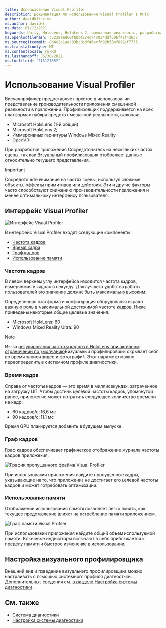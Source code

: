 ```yaml
---
title: Использование Visual Profiler
description: Документация по использованию Visual Profiler в МРТК
author: davidkline-ms
ms.author: davidkl
ms.date: 01/12/2021
keywords: Unity, HoloLens, HoloLens 2, смешанная реальность, разработка, MRTK
ms.openlocfilehash: c3238aed60f6bbf824c74c034ddf506f49f436c7
ms.sourcegitcommit: 8b4c2b1aac83bc8adf46acfd92b564f899ef7735
ms.translationtype: MT
ms.contentlocale: ru-RU
ms.lasthandoff: 06/30/2021
ms.locfileid: "113121652"
---
```

# <a name="using-the-visual-profiler"></a>Использование Visual Profiler

Висуалпрофилер предоставляет простое в использовании представление производительности приложения смешанной реальности в приложении. Профилировщик поддерживается на всех платформах набора средств смешанной реальности, включая:

- Microsoft HoloLens (1-й общий)
- Microsoft HoloLens 2;
- Иммерсивные гарнитуры Windows Mixed Reality
- OpenVR:

При разработке приложения Сосредоточьтесь на нескольких частях сцены, так как Визуальный профилировщик отображает данные относительно текущего представления.

> [!IMPORTANT]
> Сосредоточьте внимание на частях сцены, используя сложные объекты, эффекты примитивов или действия. Эти и другие факторы часто способствуют снижению производительности приложения и менее оптимальному интерфейсу пользователя.

## <a name="visual-profiler-interface"></a>Интерфейс Visual Profiler

![Интерфейс Visual Profiler](../images/diagnostics/VisualProfiler.png)

В интерфейс Visual Profiler входят следующие компоненты:

- [Частота кадров](#frame-rate)
- [Время кадра](#frame-time)
- [Граф кадров](#frame-graph)
- [Использование памяти](#memory-utilization)

### <a name="frame-rate"></a>Частота кадров

В левом верхнем углу интерфейса находится частота кадров, измеряемая в кадрах в секунду. Для лучшего удобства работы пользователей это значение должно быть максимально высоким.

Определенная платформа и конфигурация оборудования играют важную роль в максимальной достижимой частоте кадров. Ниже приведены некоторые общие целевые значения.

- Microsoft HoloLens: 60
- Windows Mixed Reality Ultra: 90

> [!NOTE]
> Из-за [регулирования частоты кадров в HoloLens при активном ограничении по умолчанию](/windows/mixed-reality/mixed-reality-capture-for-developers#what-to-expect-when-mrc-is-enabled-on-hololens)Визуальный профилировщик скрывает себя во время записи видео и фотографий. Этот параметр можно переопределить в системном профиле диагностики.

### <a name="frame-time"></a>Время кадра

Справа от частоты кадров — это время в миллисекундах, затраченное на загрузку ЦП. Чтобы достичь целевой частоты кадров, упомянутой ранее, приложение может потратить следующее количество времени на кадр:

- 60 кадров/с: 16,6 мс
- 90 кадров/с: 11,1 мс

Время GPU планируется добавить в будущем выпуске.

### <a name="frame-graph"></a>Граф кадров

Граф кадров обеспечивает графическое отображение журнала частоты кадров приложения.

![График пропущенного фрейма Visual Profiler](../images/diagnostics/VisualProfilerMissedFrames.png)

При использовании приложения найдите пропущенные кадры, указывающие на то, что приложение не достигает его целевой частоты кадров и может потребовать оптимизации.

### <a name="memory-utilization"></a>Использование памяти

Отображение использования памяти позволяет легко понять, как текущее представление влияет на потребление памяти приложением.

![Граф памяти Visual Profiler](../images/diagnostics/VisualProfilerMemory.png)

При использовании приложения найдите общий объем используемой памяти. Ключевые индикаторы включают в себя приближается к пределу памяти и быстрое изменение в использовании.

## <a name="customizing-the-visual-profiler"></a>Настройка визуального профилировщика

Внешний вид и поведение визуального профилировщика можно настраивать с помощью системного профиля диагностики. Дополнительные сведения см. [в разделе Настройка системы диагностики](configuring-diagnostics.md) .

## <a name="see-also"></a>См. также

- [Система диагностики](diagnostics-system-getting-started.md)
- [Настройка системы диагностики](configuring-diagnostics.md)